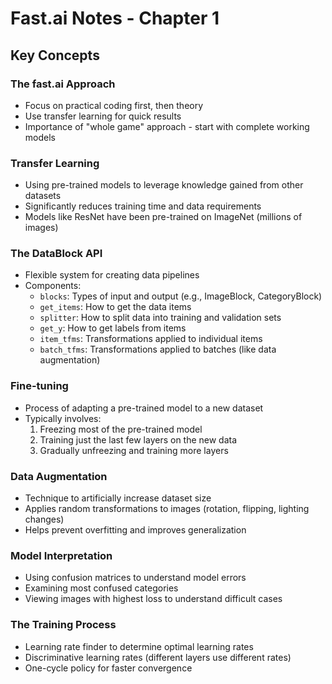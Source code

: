 # Fast.ai Notes - Chapter 1

## Key Concepts

### The fast.ai Approach
- Focus on practical coding first, then theory
- Use transfer learning for quick results
- Importance of "whole game" approach - start with complete working models

### Transfer Learning
- Using pre-trained models to leverage knowledge gained from other datasets
- Significantly reduces training time and data requirements
- Models like ResNet have been pre-trained on ImageNet (millions of images)

### The DataBlock API
- Flexible system for creating data pipelines
- Components:
  - `blocks`: Types of input and output (e.g., ImageBlock, CategoryBlock)
  - `get_items`: How to get the data items
  - `splitter`: How to split data into training and validation sets
  - `get_y`: How to get labels from items
  - `item_tfms`: Transformations applied to individual items
  - `batch_tfms`: Transformations applied to batches (like data augmentation)

### Fine-tuning
- Process of adapting a pre-trained model to a new dataset
- Typically involves:
  1. Freezing most of the pre-trained model
  2. Training just the last few layers on the new data
  3. Gradually unfreezing and training more layers

### Data Augmentation
- Technique to artificially increase dataset size
- Applies random transformations to images (rotation, flipping, lighting changes)
- Helps prevent overfitting and improves generalization

### Model Interpretation
- Using confusion matrices to understand model errors
- Examining most confused categories
- Viewing images with highest loss to understand difficult cases

### The Training Process
- Learning rate finder to determine optimal learning rates
- Discriminative learning rates (different layers use different rates)
- One-cycle policy for faster convergence